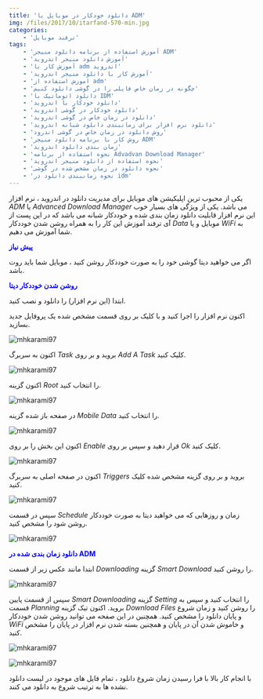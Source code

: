 ```yaml
---
title: 'دانلود خودکار در موبایل با ADM'
img: /files/2017/10/itarfand-570-min.jpg
categories:
    - 'ترفند موبایل'
tags:
    - 'آموزش استفاده از برنامه دانلود منیجر ADM'
    - 'آموزش دانلود منیجر اندروید'
    - 'آموزش کار با adm اندروید'
    - 'آموزش کار با دانلود منیجر اندروید'
    - 'اموزش استفاده از adm'
    - 'چگونه در زمان خاص فایلی را در گوشی دانلود کنیم'
    - 'دانلود اتوماتیک با IDM'
    - 'دانلود خودکار با اندروید'
    - 'دانلود خودکار در گوشی اندروید'
    - 'دانلود در زمان خاص در گوشی اندروید'
    - 'دانلود نرم افزار برای زمانبندی دانلود شبانه اندروید'
    - 'روش دانلود در زمان خاص در گوشی اندرود'
    - 'روش کار با برنامه دانلود منیجر ADM'
    - 'زمان بندی دانلود اندروید'
    - 'نحوه استفاده از برنامه Advadvan Download Manager'
    - 'نحوه استفاده از دانلود منیجر اندروید'
    - 'نحوه دانلود در زمان مشخص شده در گوشی'
    - 'نحوه زمانبندی دانلود در idm'
---
```


یکی از محبوب ترین اپلیکیشن های موبایل برای مدیریت دانلود در اندروید ، نرم افزار *ADM* یا *Advanced Download Manager* می باشد. یکی از ویژگی های بسیار خوب این نرم افزار قابلیت دانلود زمان بندی شده و خوددکار شبانه می باشد که در این پست از آی ترفند آموزش این کار را به همراه روشن شدن خوددکار *Data* موبایل و یا *WiFi* به شما آموزش می دهیم.

<span style="color: #0000ff;">**پیش نیاز**</span>

اگر می خواهید دیتا گوشی خود را به صورت خوددکار روشن کنید ، موبایل شما باید روت باشد.

<span style="color: #0000ff;">**روشن شدن خوددکار دیتا**</span>

ابتدا (این نرم افزار) را دانلود و نصب کنید.

اکنون نرم افزار را اجرا کنید و با کلیک بر روی قسمت مشخص شده یک پروفایل جدید بسازید.

![mhkarami97](/files/2017/10/itarfand-561-min.jpg)  

اکنون به سربرگ *Task* بروید و بر روی *Add A Task* کلیک کنید.

![mhkarami97](/files/2017/10/itarfand-562-min.jpg)  

اکنون گزینه *Root* را انتخاب کنید.

![mhkarami97](/files/2017/10/itarfand-563-min.jpg)  

در صفحه باز شده گزینه *Mobile Data* را انتخاب کنید.

![mhkarami97](/files/2017/10/itarfand-564-min.jpg)  

اکنون این بخش را بر روی *Enable* قرار دهید و سپس بر روی *Ok* کلیک کنید.

![mhkarami97](/files/2017/10/itarfand-565-min.jpg)  

اکنون در صفحه اصلی به سربرگ *Triggers* بروید و بر روی گزینه مشخص شده کلیک کنید.

![mhkarami97](/files/2017/10/itarfand-566-min.jpg)  

سپس در قسمت *Schedule* زمان و روزهایی که می خواهید دیتا به صورت خوددکار روشن شود را مشخص کنید.

![mhkarami97](/files/2017/10/itarfand-567-min.jpg)  

<span style="color: #0000ff;">**دانلود زمان بندی شده در ADM**</span>

ابتدا مانند عکس زیر از قسمت *Downloading* گزینه *Smart Download* را روشن کنید.

![mhkarami97](/files/2017/10/itarfand-568-min.jpg)  

سپس از قسمت پایین *Smart Downloading* گزینه *Setting* را انتخاب کنید و سپس به قسمت *Planning* بروید. اکنون تیک گزینه *Download Files* را روشن کنید و زمان شروع و پایان دانلود را مشخص کنید. همچنین در این صفحه می توانید روشن شدن خوددکار *WiFi* و خاموش شدن آن در پایان و همچنین بسته شدن نرم افزار در پایان را مشخص کنید.

![mhkarami97](/files/2017/10/itarfand-569-min.jpg)  

![mhkarami97](/files/2017/10/itarfand-569-min.jpg)  

با انجام کار بالا با فرا رسیدن زمان شروع دانلود ، تمام فایل های موجود در لیست دانلود نشده ها به ترتیب شروع به دانلود می کنند.